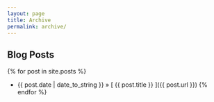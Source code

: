 ```yaml
---
layout: page
title: Archive
permalink: archive/
---
```


## Blog Posts

{% for post in site.posts %}
  * {{ post.date | date_to_string }} &raquo; [ {{ post.title }} ]({{ post.url }}) <!--:<small>{{ post.content | strip_html | truncatewords: 10 }}</small>-->
{% endfor %}